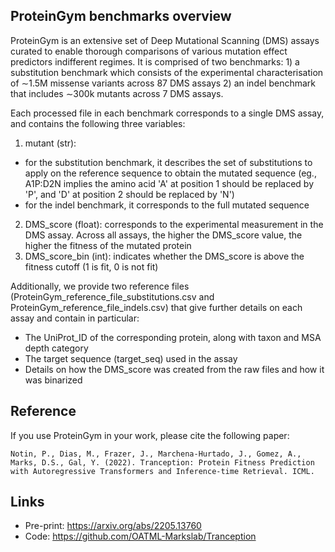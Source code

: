 ## ProteinGym benchmarks overview
ProteinGym is an extensive set of Deep Mutational Scanning (DMS) assays curated to enable thorough comparisons of various mutation effect predictors indifferent regimes. It is comprised of two benchmarks: 1) a substitution benchmark which consists of the experimental characterisation of ∼1.5M missense variants across 87 DMS assays 2) an indel benchmark that includes ∼300k mutants across 7 DMS assays.

Each processed file in each benchmark corresponds to a single DMS assay, and contains the following three variables:

1) mutant (str):
- for the substitution benchmark, it describes the set of substitutions to apply on the reference sequence to obtain the mutated sequence (eg., A1P:D2N implies the amino acid 'A' at position 1 should be replaced by 'P', and 'D' at position 2 should be replaced by 'N')
- for the indel benchmark, it corresponds to the full mutated sequence
2) DMS_score (float): corresponds to the experimental measurement in the DMS assay. Across all assays, the higher the DMS_score value, the higher the fitness of the mutated protein
3) DMS_score_bin (int): indicates whether the DMS_score is above the fitness cutoff (1 is fit, 0 is not fit)

Additionally, we provide two reference files (ProteinGym_reference_file_substitutions.csv and ProteinGym_reference_file_indels.csv) that give further details on each assay and contain in particular:
- The UniProt_ID of the corresponding protein, along with taxon and MSA depth category
- The target sequence (target_seq) used in the assay
- Details on how the DMS_score was created from the raw files and how it was binarized


## Reference
If you use ProteinGym in your work, please cite the following paper:
```
Notin, P., Dias, M., Frazer, J., Marchena-Hurtado, J., Gomez, A., Marks, D.S., Gal, Y. (2022). Tranception: Protein Fitness Prediction with Autoregressive Transformers and Inference-time Retrieval. ICML.
```

## Links
- Pre-print: https://arxiv.org/abs/2205.13760
- Code: https://github.com/OATML-Markslab/Tranception